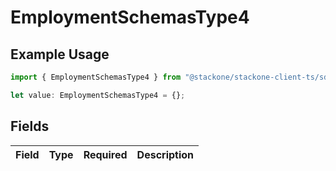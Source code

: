 # EmploymentSchemasType4

## Example Usage

```typescript
import { EmploymentSchemasType4 } from "@stackone/stackone-client-ts/sdk/models/shared";

let value: EmploymentSchemasType4 = {};
```

## Fields

| Field       | Type        | Required    | Description |
| ----------- | ----------- | ----------- | ----------- |